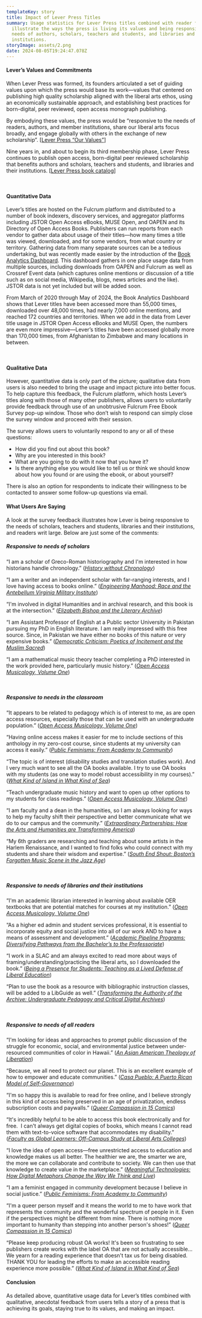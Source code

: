 ```yaml
---
templateKey: story
title: Impact of Lever Press Titles
summary: Usage statistics for Lever Press titles combined with reader feedback
  illustrate the ways the press is living its values and being responsive to the
  needs of authors, scholars, teachers and students, and libraries and their
  institutions.
storyImage: assets/2.png
date: 2024-08-05T19:24:47.078Z
---
```

#### Lever’s Values and Commitments

When Lever Press was formed, its founders articulated a set of guiding values upon which the press would base its work—values that centered on publishing high quality scholarship aligned with the liberal arts ethos, using an economically sustainable approach, and establishing best practices for born-digital, peer reviewed, open access monograph publishing.

By embodying these values, the press would be “responsive to the needs of readers, authors, and member institutions, share our liberal arts focus broadly, and engage globally with others in the exchange of new scholarship”. [[Lever Press “Our Values”](https://www.leverpress.org/about/#values)]

Nine years in, and about to begin its third membership phase, Lever Press continues to publish open access, born-digital peer reviewed scholarship that benefits authors and scholars, teachers and students, and libraries and their institutions. [[Lever Press book catalog](https://www.fulcrum.org/leverpress)]

 

#### Quantitative Data

Lever’s titles are hosted on the Fulcrum platform and distributed to a number of book indexers, discovery services, and aggregator platforms including JSTOR Open Access eBooks, MUSE Open, and OAPEN and its Directory of Open Access Books. Publishers can run reports from each vendor to gather data about usage of their titles—how many times a title was viewed, downloaded, and for some vendors, from what country or territory. Gathering data from many separate sources can be a tedious undertaking, but was recently made easier by the introduction of the [Book Analytics Dashboard](https://www.leverpress.org/impact). This dashboard gathers in one place usage data from multiple sources, including downloads from OAPEN and Fulcrum as well as Crossref Event data (which captures online mentions or discussion of a title such as on social media, Wikipedia, blogs, news articles and the like). JSTOR data is not yet included but will be added soon.

From March of 2020 through May of 2024, the Book Analytics Dashboard shows that Lever titles have been accessed more than 55,000 times, downloaded over 48,000 times, had nearly 7,000 online mentions, and reached 172 countries and territories. When we add in the data from Lever title usage in JSTOR Open Access eBooks and MUSE Open, the numbers are even more impressive—Lever’s titles have been accessed globally more than 170,000 times, from Afghanistan to Zimbabwe and many locations in between.

 

#### Qualitative Data

However, quantitative data is only part of the picture; qualitative data from users is also needed to bring the usage and impact picture into better focus. To help capture this feedback, the Fulcrum platform, which hosts Lever’s titles along with those of many other publishers, allows users to voluntarily provide feedback through use of an unobtrusive Fulcrum Free Ebook Survey pop-up window. Those who don’t wish to respond can simply close the survey window and proceed with their session.

The survey allows users to voluntarily respond to any or all of these questions:

* How did you find out about this book?
* Why are you interested in this book?
* What are you going to do with it now that you have it?
* Is there anything else you would like to tell us or think we should know about how you found or are using the ebook, or about yourself?

There is also an option for respondents to indicate their willingness to be contacted to answer some follow-up questions via email.



#### What Users Are Saying

A look at the survey feedback illustrates how Lever is being responsive to the needs of scholars, teachers and students, libraries and their institutions, and readers writ large. Below are just some of the comments:

##### Responsive to needs of scholars

“I am a scholar of Greco-Roman historiography and I'm interested in how historians handle chronology.” (*[History without Chronology](https://doi.org/10.3998/mpub.11418981)*)

“I am a writer and an independent scholar with far-ranging interests, and I love having access to books online.” (*[Engineering Manhood: Race and the Antebellum Virginia Military Institute](https://doi.org/10.3998/mpub.11675767)*)

“I'm involved in digital Humanities and in archival research, and this book is at the intersection.” (*[Elizabeth Bishop and the Literary Archive](https://doi.org/10.3998/mpub.11649332)*)

“I am Assistant Professor of English at a Public sector University in Pakistan pursuing my PhD in English literature. I am really impressed with this free source. Since, in Pakistan we have either no books of this nature or very expensive books.” (*[Democratic Criticism: Poetics of Incitement and the Muslim Sacred](https://doi.org/10.3998/mpub.12682261)*)

“I am a mathematical music theory teacher completing a PhD interested in the work provided here, particularly music history.” (*[Open Access Musicology, Volume One](https://doi.org/10.3998/mpub.12063224)*)

 

##### Responsive to needs in the classroom

“It appears to be related to pedagogy which is of interest to me, as are open access resources, especially those that can be used with an undergraduate population.” (*[Open Access Musicology, Volume One](https://doi.org/10.3998/mpub.12063224)*)

“Having online access makes it easier for me to include sections of this anthology in my zero-cost course, since students at my university can access it easily.” (*[Public Feminisms: From Academy to Community](https://doi.org/10.3998/mpub.12682117)*)

“The topic is of interest (disability studies and translation studies work). And I very much want to see all the OA books available. I try to use OA books with my students (as one way to model robust accessibility in my courses).” (*[What Kind of Island in What Kind of Sea](https://doi.org/10.3998/mpub.12467134)*)

“Teach undergraduate music history and want to open up other options to my students for class readings.” (*[Open Access Musicology, Volume One](https://doi.org/10.3998/mpub.12063224)*)

“I am faculty and a dean in the humanities, so I am always looking for ways to help my faculty shift their perspective and better communicate what we do to our campus and the community.” (*[Extraordinary Partnerships: How the Arts and Humanities are Transforming America](https://doi.org/10.3998/mpub.11649046)*)

“My 6th graders are researching and teaching about some artists in the Harlem Renaissance, and I wanted to find folks who could connect with my students and share their wisdom and expertise.” (*[South End Shout: Boston’s Forgotten Music Scene in the Jazz Age](https://doi.org/10.3998/mpub.12735924)*)

 

##### Responsive to needs of libraries and their institutions

“I'm an academic librarian interested in learning about available OER textbooks that are potential matches for courses at my institution.” (*[Open Access Musicology, Volume One](https://doi.org/10.3998/mpub.12063224)*)

“As a higher ed admin and student services professional, it is essential to incorporate equity and social justice into all of our work AND to have a means of assessment and development.” (*[Academic Pipeline Programs: Diversifying Pathways from the Bachelor’s to the Professoriate](https://doi.org/10.3998/mpub.12216775)*)

“I work in a SLAC and am always excited to read more about ways of framing/understanding/practicing the liberal arts, so I downloaded the book.” (*[Being a Presence for Students: Teaching as a Lived Defense of Liberal Education](https://doi.org/10.3998/mpub.11567473)*)

“Plan to use the book as a resource with bibliographic instruction classes, will be added to a LibGuide as well.” (*[Transforming the Authority of the Archive: Undergraduate Pedagogy and Critical Digital Archives](https://doi.org/10.3998/mpub.12752519)*)

 

##### Responsive to needs of all readers

“I'm looking for ideas and approaches to prompt public discussion of the struggle for economic, social, and environmental justice between under-resourced communities of color in Hawaii.” (*[An Asian American Theology of Liberation](https://doi.org/10.3998/mpub.12789659)*)

“Because, we all need to protect our planet. This is an excellent example of how to empower and educate communities.” (*[Casa Pueblo: A Puerto Rican Model of Self-Governance](https://doi.org/10.3998/mpub.12467264)*)

“I'm so happy this is available to read for free online, and I believe strongly in this kind of access being preserved in an age of privatization, endless subscription costs and paywalls.” (*[Queer Compassion in 15 Comics](https://doi.org/10.3998/mpub.12912046)*)

“It's incredibly helpful to be able to access this book electronically and for free.  I can't always get digital copies of books, which means I cannot read them with text-to-voice software that accommodates my disability.” (*[Faculty as Global Learners: Off-Campus Study at Liberal Arts Colleges](https://doi.org/10.3998/mpub.11923682)*)

“I love the idea of open access—free unrestricted access to education and knowledge makes us all better. The healthier we are, the smarter we are, the more we can collaborate and contribute to society. We can then use that knowledge to create value in the marketplace.” (*[Meaningful Technologies: How Digital Metaphors Change the Way We Think and Live](https://doi.org/10.3998/mpub.12668201)*)

“I am a feminist engaged in community development because I believe in social justice.” (*[Public Feminisms: From Academy to Community](https://doi.org/10.3998/mpub.12682117)*)

“I'm a queer person myself and it means the world to me to have work that represents the community and the wonderful spectrum of people in it. Even if the perspectives might be different from mine. There is nothing more important to humanity than stepping into another person's shoes!” (*[Queer Compassion in 15 Comics](https://doi.org/10.3998/mpub.12912046)*)

“Please keep producing robust OA works! It's been so frustrating to see publishers create works with the label OA that are not actually accessible…We yearn for a reading experience that doesn't tax us for being disabled. THANK YOU for leading the efforts to make an accessible reading experience more possible.” (*[What Kind of Island in What Kind of Sea](https://doi.org/10.3998/mpub.12467134)*)



#### Conclusion

As detailed above, quantitative usage data for Lever’s titles combined with qualitative, anecdotal feedback from users tells a story of a press that is achieving its goals, staying true to its values, and making an impact.